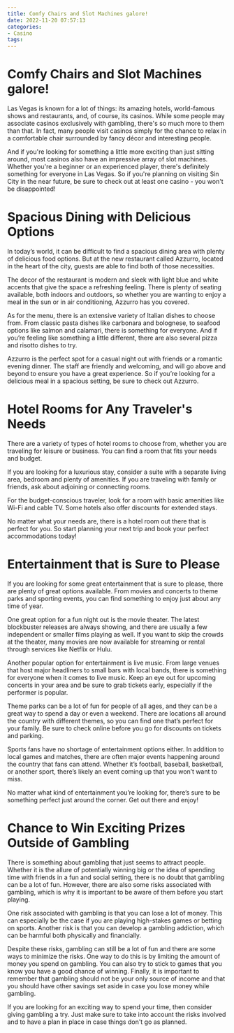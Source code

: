 ```yaml
---
title: Comfy Chairs and Slot Machines galore! 
date: 2022-11-20 07:57:13
categories:
- Casino
tags:
---
```



#  Comfy Chairs and Slot Machines galore! 

Las Vegas is known for a lot of things: its amazing hotels, world-famous shows and restaurants, and, of course, its casinos. While some people may associate casinos exclusively with gambling, there's so much more to them than that. In fact, many people visit casinos simply for the chance to relax in a comfortable chair surrounded by fancy décor and interesting people.

And if you're looking for something a little more exciting than just sitting around, most casinos also have an impressive array of slot machines. Whether you're a beginner or an experienced player, there's definitely something for everyone in Las Vegas. So if you're planning on visiting Sin City in the near future, be sure to check out at least one casino - you won't be disappointed!

#  Spacious Dining with Delicious Options 

In today’s world, it can be difficult to find a spacious dining area with plenty of delicious food options. But at the new restaurant called Azzurro, located in the heart of the city, guests are able to find both of those necessities. 

The decor of the restaurant is modern and sleek with light blue and white accents that give the space a refreshing feeling. There is plenty of seating available, both indoors and outdoors, so whether you are wanting to enjoy a meal in the sun or in air conditioning, Azzurro has you covered. 

As for the menu, there is an extensive variety of Italian dishes to choose from. From classic pasta dishes like carbonara and bolognese, to seafood options like salmon and calamari, there is something for everyone. And if you’re feeling like something a little different, there are also several pizza and risotto dishes to try. 

Azzurro is the perfect spot for a casual night out with friends or a romantic evening dinner. The staff are friendly and welcoming, and will go above and beyond to ensure you have a great experience. So if you’re looking for a delicious meal in a spacious setting, be sure to check out Azzurro.

#  Hotel Rooms for Any Traveler's Needs 

There are a variety of types of hotel rooms to choose from, whether you are traveling for leisure or business. You can find a room that fits your needs and budget.

If you are looking for a luxurious stay, consider a suite with a separate living area, bedroom and plenty of amenities. If you are traveling with family or friends, ask about adjoining or connecting rooms.

For the budget-conscious traveler, look for a room with basic amenities like Wi-Fi and cable TV. Some hotels also offer discounts for extended stays.

No matter what your needs are, there is a hotel room out there that is perfect for you. So start planning your next trip and book your perfect accommodations today!

#  Entertainment that is Sure to Please 

If you are looking for some great entertainment that is sure to please, there are plenty of great options available. From movies and concerts to theme parks and sporting events, you can find something to enjoy just about any time of year.

One great option for a fun night out is the movie theater. The latest blockbuster releases are always showing, and there are usually a few independent or smaller films playing as well. If you want to skip the crowds at the theater, many movies are now available for streaming or rental through services like Netflix or Hulu.

Another popular option for entertainment is live music. From large venues that host major headliners to small bars with local bands, there is something for everyone when it comes to live music. Keep an eye out for upcoming concerts in your area and be sure to grab tickets early, especially if the performer is popular.

Theme parks can be a lot of fun for people of all ages, and they can be a great way to spend a day or even a weekend. There are locations all around the country with different themes, so you can find one that’s perfect for your family. Be sure to check online before you go for discounts on tickets and parking.

Sports fans have no shortage of entertainment options either. In addition to local games and matches, there are often major events happening around the country that fans can attend. Whether it’s football, baseball, basketball, or another sport, there’s likely an event coming up that you won’t want to miss.

No matter what kind of entertainment you’re looking for, there’s sure to be something perfect just around the corner. Get out there and enjoy!

#  Chance to Win Exciting Prizes Outside of Gambling

There is something about gambling that just seems to attract people. Whether it is the allure of potentially winning big or the idea of spending time with friends in a fun and social setting, there is no doubt that gambling can be a lot of fun. However, there are also some risks associated with gambling, which is why it is important to be aware of them before you start playing.

One risk associated with gambling is that you can lose a lot of money. This can especially be the case if you are playing high-stakes games or betting on sports. Another risk is that you can develop a gambling addiction, which can be harmful both physically and financially.

Despite these risks, gambling can still be a lot of fun and there are some ways to minimize the risks. One way to do this is by limiting the amount of money you spend on gambling. You can also try to stick to games that you know you have a good chance of winning. Finally, it is important to remember that gambling should not be your only source of income and that you should have other savings set aside in case you lose money while gambling.

If you are looking for an exciting way to spend your time, then consider giving gambling a try. Just make sure to take into account the risks involved and to have a plan in place in case things don't go as planned.